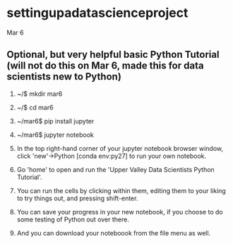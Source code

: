 # settingupadatascienceproject
Mar 6

## Optional, but very helpful basic Python Tutorial (will not do this on Mar 6, made this for data scientists new to Python)

1. ~/$ mkdir mar6

2. ~/$ cd mar6

3. ~/mar6$ pip install jupyter

4. ~/mar6$ jupyter notebook

5. In the top right-hand corner of your jupyter notebook browser window, click 'new'->Python [conda env:py27] to run your own notebook.

6. Go 'home' to open and run the 'Upper Valley Data Scientists Python Tutorial'.

7. You can run the cells by clicking within them, editing them to your liking to try things out, and pressing shift-enter.

8. You can save your progress in your new notebook, if you choose to do some testing of Python out over there.

9. And you can download your noteboook from the file menu as well.  
